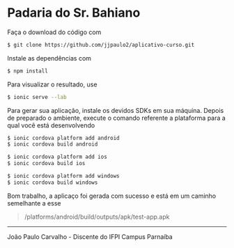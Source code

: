 # Padaria do Sr. Bahiano

Faça o download do código com 
```bash
$ git clone https://github.com/jjpaulo2/aplicativo-curso.git
```
Instale as dependências com
```bash
$ npm install
```

Para visualizar o resultado, use
```bash
$ ionic serve --lab
```

Para gerar sua aplicação, instale os devidos SDKs em sua máquina. Depois de preparado o ambiente, execute o comando referente a plataforma para a qual você está desenvolvendo
```bash
$ ionic cordova platform add android
$ ionic cordova build android
```
```bash
$ ionic cordova platform add ios
$ ionic cordova build ios
```
```bash
$ ionic cordova platform add windows
$ ionic cordova build windows
```

Bom trabalho, a aplicaço foi gerada com sucesso e está em um caminho semelhante a esse
> /platforms/android/build/outputs/apk/test-app.apk

---
João Paulo Carvalho - Discente do IFPI Campus Parnaíba
